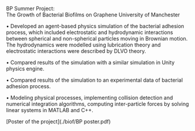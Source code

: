  BP Summer Project:  
	The Growth of Bacterial Biofilms on Graphene 
University of Manchester 

•	Developed an agent-based physics simulation of the bacterial adhesion process, which included electrostatic and hydrodynamic interactions between spherical and non-spherical particles moving in Brownian motion. The hydrodynamics were modelled using lubrication theory and electrostatic interactions were described by DLVO theory. 

•	Compared results of the simulation with a similar simulation in Unity physics engine. 

•	Compared results of the simulation to an experimental data of bacterial adhesion process. 

•	Modeling physical processes, implementing collision detection and numerical integration algorithms, computing inter-particle forces by solving linear systems in MATLAB and C++.

[Poster of the project](./biof/BP poster.pdf)
